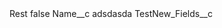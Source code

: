 <?xml version="1.0" encoding="UTF-8"?>
<CustomMetadata xmlns="http://soap.sforce.com/2006/04/metadata" xmlns:xsi="http://www.w3.org/2001/XMLSchema-instance" xmlns:xsd="http://www.w3.org/2001/XMLSchema">
    <label>Rest</label>
    <protected>false</protected>
    <values>
        <field>Name__c</field>
        <value xsi:type="xsd:string">adsdasda</value>
    </values>
    <values>
        <field>TestNew_Fields__c</field>
        <value xsi:nil="true"/>
    </values>
</CustomMetadata>
